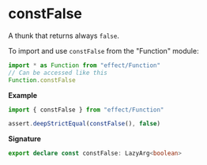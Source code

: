 # constFalse

A thunk that returns always `false`.

To import and use `constFalse` from the "Function" module:

```ts
import * as Function from "effect/Function"
// Can be accessed like this
Function.constFalse
```

**Example**

```ts
import { constFalse } from "effect/Function"

assert.deepStrictEqual(constFalse(), false)
```

**Signature**

```ts
export declare const constFalse: LazyArg<boolean>
```
